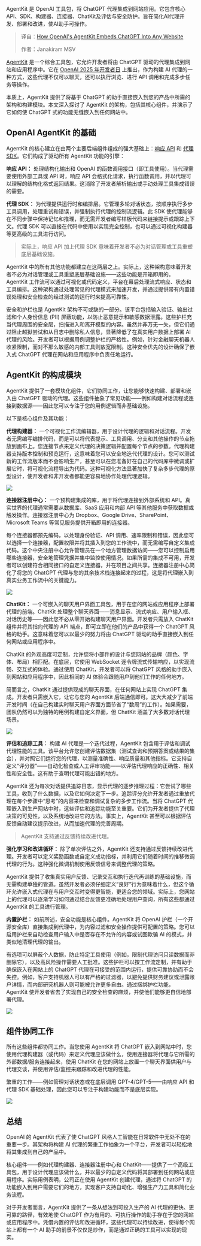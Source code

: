 
<!--
title: OpenAI AgentKit：让ChatGPT无缝融入任何网站
cover: https://cdn.thenewstack.io/media/2025/10/ae26819a-curated-lifestyle-i0i9xgmky-o-unsplashb.jpg
summary: AgentKit 是 OpenAI 工具包，将 ChatGPT 代理集成到网站应用。它包含核心API、SDK、构建器、连接器、ChatKit及评估与安全防护。旨在简化AI代理开发、部署和改进，使AI助手可操作。
-->

AgentKit 是 OpenAI 工具包，将 ChatGPT 代理集成到网站应用。它包含核心API、SDK、构建器、连接器、ChatKit及评估与安全防护。旨在简化AI代理开发、部署和改进，使AI助手可操作。

> 译自：[How OpenAI's AgentKit Embeds ChatGPT Into Any Website](https://thenewstack.io/how-openais-agentkit-embeds-chatgpt-into-any-website/)
> 
> 作者：Janakiram MSV

[AgentKit](https://openai.com/index/introducing-agentkit/) 是一个综合工具包，它允许开发者将由 ChatGPT 驱动的代理集成到网站和应用程序中。它在 [OpenAI 2025 年开发者日](https://openai.com/devday/) 上推出，作为构建 AI 代理的一种方式，这些代理不仅可以聊天，还可以执行浏览、进行 API 调用和完成多步任务等操作。

本质上，AgentKit 提供了将基于 ChatGPT 的助手直接嵌入到您的产品中所需的架构和构建模块。本文深入探讨了 AgentKit 的架构，包括其核心组件，并演示了它如何使 ChatGPT 式的功能无缝嵌入到任何网站中。

## OpenAI AgentKit 的基础

AgentKit 的核心建立在由两个主要后端组件组成的强大基础上：[响应 API](https://platform.openai.com/docs/api-reference/responses) 和 [代理 SDK](https://platform.openai.com/docs/guides/agents-sdk)。它们构成了驱动所有 AgentKit 功能的引擎：

**响应 API：** 处理结构化输出和 OpenAI 的函数调用接口（即工具使用）。当代理需要使用外部工具或 API 时，响应 API 会格式化请求，执行函数调用，并以代理可以理解的结构化格式返回结果。这消除了开发者解析输出或手动处理工具集成错误的需要。

**代理 SDK：** 为代理提供运行时和编排层。它管理多轮对话状态，按顺序执行多步工具调用，处理重试和错误，并强制执行代理的控制流逻辑。此 SDK 使代理能够在不同步骤中保持记忆和推理，而无需开发者编写样板代码来链接提示或跟踪上下文。代理 SDK 可以直接在代码中使用以实现完全控制，也可以通过可视化构建器等更高级的工具进行访问。

> 实际上，响应 API 加上代理 SDK 意味着开发者不必为对话管理或工具重塑底层基础设施。

AgentKit 中的所有其他功能都建立在这两层之上。实际上，这种架构意味着开发者不必为对话管理或工具重塑底层基础设施——这些功能是开箱即用的。AgentKit 工作流可以通过可视化或代码定义，平台在幕后处理流式响应、状态和工具编排。这种架构通过处理常见的代理模式来加速开发，并通过提供带有内置错误处理和安全检查的经过测试的运行时来提高可靠性。

安全和护栏也是 AgentKit 架构不可或缺的一部分。该平台包括输入验证、输出过滤和个人身份信息 (PII) 屏蔽功能，以防止恶意提示和敏感数据泄露。这些护栏充当代理周围的安全层，扫描进入和离开模型的内容。虽然并非万无一失，但它们通过阻止越狱尝试和从日志中删除私人信息，显著降低了在真实用户数据上部署 AI 代理的风险。开发者可以根据用例调整护栏的严格性。例如，针对金融聊天机器人收紧限制，而对不那么敏感的内部工具则放宽限制。这种安全优先的设计确保了嵌入式 ChatGPT 代理在网站和应用程序中负责任地运行。

## AgentKit 的构成模块

AgentKit 提供了一套模块化组件，它们协同工作，让您能够快速构建、部署和嵌入由 ChatGPT 驱动的代理。这些组件抽象了常见功能——例如构建对话流程或连接到数据源——因此您可以专注于您的用例逻辑而非基础设施。

以下是核心组件及其功能：

**代理构建器：** 一个可视化工作流编辑器，用于设计代理的逻辑和对话流程。开发者无需编写编排代码，而是可以将代表提示、工具调用、分支和其他操作的节点拖放到画布上。您连接节点来定义代理的决策逻辑并配置每个节点的参数。代理构建器支持版本控制和预览运行，这意味着您可以安全地迭代代理的设计。您可以测试新的工作流版本而不会影响生产，甚至可以在您准备好在自己的代码库中微调或扩展它时，将可视化流程导出为代码。这种可视化方法显著加快了复杂多步代理的原型设计，使开发者和非开发者都能更容易地协作处理代理逻辑。

[![](https://cdn.thenewstack.io/media/2025/10/c505fe83-agent-kit-0-1024x298.png)](https://cdn.thenewstack.io/media/2025/10/c505fe83-agent-kit-0-1024x298.png)

**连接器注册中心：** 一个预构建集成的库，用于将代理连接到外部系统和 API。真实世界的代理通常需要从数据库、SaaS 应用和内部 API 等其他服务中获取数据或触发操作。连接器注册中心为 Dropbox、Google Drive、SharePoint、Microsoft Teams 等常见服务提供开箱即用的连接器。

每个连接器都预先编码，以处理身份验证、API 调用、速率限制和错误，因此您可以选择一个连接器，配置权限并将其插入到您的工作流中，而无需编写自定义集成代码。这个中央注册中心允许管理员在一个地方管理数据访问——您可以控制启用哪些连接器，安全地管理凭据并集中监控使用情况。如果所需的集成不可用，开发者可以创建符合相同接口的自定义连接器，并在项目之间共享。连接器注册中心简化了将您的 ChatGPT 代理与您的其余技术栈连接起来的过程，这是将代理嵌入到真实业务工作流中的关键能力。

[![](https://cdn.thenewstack.io/media/2025/10/73036d36-agent-kit-1-656x1024.png)](https://cdn.thenewstack.io/media/2025/10/73036d36-agent-kit-1-656x1024.png)

**ChatKit：** 一个可嵌入的聊天用户界面工具包，用于在您的网站或应用程序上部署代理的前端。ChatKit 处理整个聊天界面——消息显示、流式响应、用户输入框、对话历史等——因此您不必从零开始构建聊天用户界面。开发者只需放入 ChatKit 组件并将其指向代理的 API 端点，即可立即在他们的产品中获得一个 ChatGPT 风格的助手。这意味着您可以以最少的努力将由 ChatGPT 驱动的助手直接嵌入到任何网站或应用程序中。

ChatKit 的外观高度可定制，允许您将小部件的设计与您网站的品牌（颜色、字体、布局）相匹配。在底层，它使用 WebSocket 逐令牌流式传输响应，以实现流畅、交互式的体验。通过使用 ChatKit，开发者可以将 ChatGPT 风格的助手嵌入到网站和应用程序中，因此相同的 AI 体验会跟随用户到他们工作的任何地方。

简而言之，ChatKit 通过提供现成的聊天界面，在任何网站上实现 ChatGPT 集成。开发者只需嵌入它，让它与您的 AgentKit 后端通信即可。这大大减少了前端开发时间（在自己构建实时聊天用户界面方面节省了“数周”的工作）。如果需要，团队仍然可以为独特的用例构建自定义界面，但 ChatKit 涵盖了大多数对话代理场景。

[![](https://cdn.thenewstack.io/media/2025/10/067dfc3a-agent-kit-2-1024x648.png)](https://cdn.thenewstack.io/media/2025/10/067dfc3a-agent-kit-2-1024x648.png)

**评估和追踪工具：** 构建 AI 代理是一个迭代过程，AgentKit 包含用于评估和调试代理性能的工具。该平台允许您创建评估数据集（测试查询和预期答案或结果的集合），并对照它们运行您的代理，以测量准确性、响应质量和其他指标。它支持自定义“评分器”——自动化检查或人工评审功能——以评估代理响应的正确性、相关性和安全性。这有助于查明代理可能出错的地方。

AgentKit 还为每次对话提供追踪日志，显示代理的逐步推理过程：它尝试了哪些工具，收到了什么数据，以及它如何决定下一步。追踪评分允许开发者通过重放代理在每个步骤中“思考”的内容来检查和调试复杂的多步工作流。当将 ChatGPT 代理嵌入到生产网站中时，这些评估和追踪功能至关重要。它们为开发者提供了代理决策的可见性，以及系统地改进它的方法。事实上，AgentKit 甚至可以根据评估反馈自动建议提示改进，从而加速代理的完善周期。

> AgentKit 支持通过反馈持续改进代理。

**强化学习和改进循环：** 除了单次评估之外，AgentKit 还支持通过反馈持续改进代理。开发者可以定义奖励函数或自定义成功指标，并利用它们随着时间的推移微调代理的行为。这种强化微调机制使用反馈信号来调整代理的策略。

AgentKit 提供了收集真实用户反馈、记录交互和执行迭代再训练的基础设施，而无需构建单独的管道。虽然开发者必须仔细定义“良好”行为意味着什么，但这个循环允许嵌入式代理在与用户交互时变得更智能，更适合您的领域。实际上，您网站上的代理可以逐渐学习如何通过结合反馈更准确地处理用户查询，所有这些都通过 AgentKit 的工具进行管理。

**内置护栏：** 如前所述，安全功能是核心组件。AgentKit 将 OpenAI 护栏（一个开源安全库）直接集成到代理中，为内容过滤和安全操作提供可配置的策略。您可以启用护栏来自动检查用户输入中是否存在不允许的内容或试图欺骗 AI 的模式，并类似地清理代理的输出。

有选项可以屏蔽个人数据，防止特定工具使用（例如，限制代理访问只读数据而非删除它），以及高风险操作需要人工批准。这些护栏可以按工作流定制，并有助于确保嵌入在网站上的 ChatGPT 代理在可接受的范围内运行，提供可靠协助而不会失控。例如，客户支持机器人可以有严格的过滤器，以避免提供财务建议或泄露账户详情，而内部研究机器人则可能被允许更多自由。通过捆绑护栏功能，AgentKit 使开发者省去了实现自己的安全检查的麻烦，并使他们能够更自信地部署代理。

[![](https://cdn.thenewstack.io/media/2025/10/7999f7c2-agent-kit-3.png)](https://cdn.thenewstack.io/media/2025/10/7999f7c2-agent-kit-3.png)

## 组件协同工作

所有这些组件都协同工作。当您使用 AgentKit 将 ChatGPT 嵌入到网站中时，您使用代理构建器（或代码）来定义代理应该做什么，使用连接器将代理与它所需的外部数据/服务连接起来，使用 ChatKit 在您的网站上放置一个聊天界面供用户与代理交谈，并使用评估/监控来跟踪和改进代理的性能。

繁重的工作——例如管理对话状态或在底层调用 GPT-4/GPT-5——由响应 API 和代理 SDK 基础处理，因此您可以专注于构建功能而不是底层实现。

[![](https://cdn.thenewstack.io/media/2025/10/4c28413e-agent-kit-4-879x1024.png)](https://cdn.thenewstack.io/media/2025/10/4c28413e-agent-kit-4-879x1024.png)

## 总结

OpenAI 的 AgentKit 代表了使 ChatGPT 风格人工智能在日常软件中无处不在的重要一步。其架构将构建 AI 代理的繁重工作抽象为一个平台，开发者可以轻松地将其集成到自己的产品中。

核心组件——例如代理构建器、连接器注册中心和 ChatKit——提供了一个高级工具包，用于设计代理应该做什么，并以最少的自定义代码将其部署到任何网站或应用程序。实际用例表明，公司正在使用 AgentKit 创建代理，通过将 ChatGPT 的功能嵌入到用户需要它们的地方，实现客户支持自动化、增强生产力工具和简化业务流程。

对于开发者而言，AgentKit 提供了一条从想法到可投入生产的 AI 代理的更快、更可靠的路径，有效地使 ChatGPT 作为有用的、可执行操作的助手存在于您的网站或应用程序中。凭借内置的评估和改进循环，这些代理可以持续改进，使得每个网站上都有一个 AI 助手的前景不仅仅是炒作，而是通过正确的工具可以实现的现实。